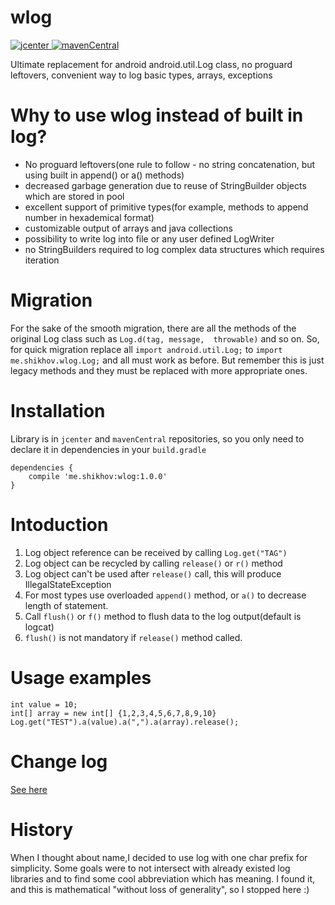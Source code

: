 # wlog
[ ![jcenter](https://api.bintray.com/packages/andrey-shikhov/maven/wlog/images/download.svg) ](https://bintray.com/andrey-shikhov/maven/wlog/_latestVersion)
[ ![mavenCentral](https://maven-badges.herokuapp.com/maven-central/me.shikhov/wlog/badge.png)
](http://search.maven.org/#artifactdetails%7Cme.shikhov%7Cwlog%7C1.0.1%7Caar)

Ultimate replacement for android android.util.Log class, no proguard leftovers, convenient way to log basic types, arrays, exceptions

# Why to use wlog instead of built in log?
* No proguard leftovers(one rule to follow - no string concatenation, but using built in append() or a() methods)
* decreased garbage generation due to reuse of StringBuilder objects which are stored in pool
* excellent support of primitive types(for example, methods to append number in hexademical format)
* customizable output of arrays and java collections
* possibility to write log into file or any user defined LogWriter
* no StringBuilders required to log complex data structures which requires iteration
 
# Migration
For the sake of the smooth migration, there are all the methods of the original Log class such as 
`Log.d(tag, message,  throwable)` 
and so on. So, for quick migration replace all `import android.util.Log;` to `import me.shikhov.wlog.Log;` and all must work as before. But remember this is just legacy methods and they must be replaced with more appropriate ones.

# Installation
Library is in `jcenter` and `mavenCentral` repositories, so you only need to declare it in dependencies in your `build.gradle`
```
dependencies {
    compile 'me.shikhov:wlog:1.0.0'
}
```

# Intoduction
1. Log object reference can be received by calling `Log.get("TAG")`
2. Log object can be recycled by calling `release()` or `r()` method
3. Log object can't be used after `release()` call, this will produce IllegalStateException
4. For most types use overloaded `append()` method, or `a()` to decrease length of statement.
5. Call `flush()` or `f()` method to flush data to the log output(default is logcat)
6. `flush()` is not mandatory if `release()` method called.

# Usage examples
```
int value = 10;
int[] array = new int[] {1,2,3,4,5,6,7,8,9,10}
Log.get("TEST").a(value).a(",").a(array).release();
```
# Change log
[See here](./changelog.md)

# History
When I thought about name,I decided to use log with one char prefix for simplicity.
Some goals were to not intersect with already existed log libraries and to find some cool abbreviation which has meaning.
I found it, and this is mathematical "without loss of generality", so I stopped here :)
